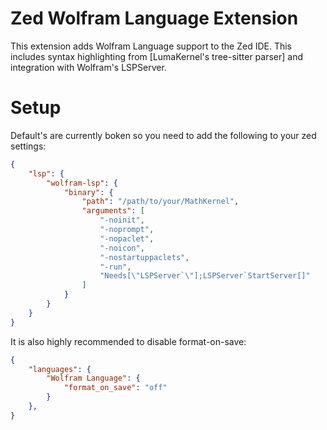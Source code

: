 # Zed Wolfram Language Extension
This extension adds Wolfram Language support to the Zed IDE.
This includes syntax highlighting from [LumaKernel's tree-sitter parser] and integration with Wolfram's LSPServer.


# Setup
Default's are currently boken so you need to add the following to your zed settings:
```json
{
	"lsp": {
		"wolfram-lsp": {
			"binary": {
				"path": "/path/to/your/MathKernel",
				"arguments": [
					"-noinit",
					"-noprompt",
					"-nopaclet",
					"-noicon",
					"-nostartuppaclets",
					"-run",
					"Needs[\"LSPServer`\"];LSPServer`StartServer[]"
				]
			}
		}
	}
}
```

It is also highly recommended to disable format-on-save:
```json
{
	"languages": {
		"Wolfram Language": {
			"format_on_save": "off"
		}
	},
}
```
